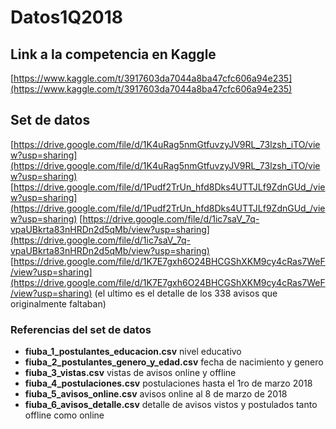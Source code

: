 # Datos1Q2018

## Link a la competencia en Kaggle
[https://www.kaggle.com/t/3917603da7044a8ba47cfc606a94e235](https://www.kaggle.com/t/3917603da7044a8ba47cfc606a94e235)

## Set de datos

[https://drive.google.com/file/d/1K4uRag5nmGtfuvzyJV9RL_73lzsh_iTO/view?usp=sharing](https://drive.google.com/file/d/1K4uRag5nmGtfuvzyJV9RL_73lzsh_iTO/view?usp=sharing)  
[https://drive.google.com/file/d/1Pudf2TrUn_hfd8Dks4UTTJLf9ZdnGUd_/view?usp=sharing](https://drive.google.com/file/d/1Pudf2TrUn_hfd8Dks4UTTJLf9ZdnGUd_/view?usp=sharing)
[https://drive.google.com/file/d/1ic7saV_7q-vpaUBkrta83nHRDn2d5qMb/view?usp=sharing](https://drive.google.com/file/d/1ic7saV_7q-vpaUBkrta83nHRDn2d5qMb/view?usp=sharing)
[https://drive.google.com/file/d/1K7E7gxh6O24BHCGShXKM9cy4cRas7WeF/view?usp=sharing](https://drive.google.com/file/d/1K7E7gxh6O24BHCGShXKM9cy4cRas7WeF/view?usp=sharing)
(el ultimo es el detalle de los 338 avisos que originalmente faltaban) 

### Referencias del set de datos

* **fiuba\_1\_postulantes_educacion.csv**
nivel educativo
* **fiuba\_2\_postulantes_genero_y_edad.csv**
 fecha de nacimiento y genero
* **fiuba\_3\_vistas.csv**
 vistas de avisos online y offline
* **fiuba\_4\_postulaciones.csv**
 postulaciones hasta el 1ro de marzo 2018
* **fiuba\_5\_avisos_online.csv**
 avisos online al 8 de marzo de 2018
* **fiuba\_6\_avisos_detalle.csv**
 detalle de avisos vistos y postulados tanto offline como online

